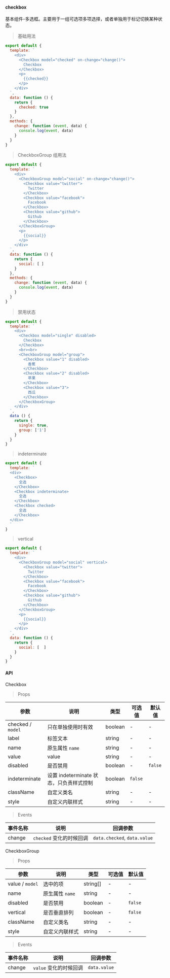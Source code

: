 #### checkbox

基本组件-多选框。主要用于一组可选项多项选择，或者单独用于标记切换某种状态。

> 基础用法

```js
export default {
  template: `
    <div>
      <Checkbox model="checked" on-change="change()">
        Checkbox
      </Checkbox>
      <p>
        {{checked}}
      </p>
    </div>
  `,
  data: function () {
    return {
      checked: true
    }
  },
  methods: {
    change: function (event, data) {
      console.log(event, data)
    }
  }
}
```


> CheckboxGroup 组用法

```js
export default {
  template: `
    <div>
      <CheckboxGroup model="social" on-change="change()">
        <Checkbox value="twitter">
          Twitter
        </Checkbox>
        <Checkbox value="facebook">
          Facebook
        </Checkbox>
        <Checkbox value="github">
          Github
        </Checkbox>
      </CheckboxGroup>
      <p>
        {{social}}
      </p>
    </div>
  `,
  data: function () {
    return {
      social: [ ]
    }
  },
  methods: {
    change: function (event, data) {
      console.log(event, data)
    }
  }
}
```

> 禁用状态

```js
export default {
  template: `
    <div>
      <Checkbox model="single" disabled>
        Checkbox
      </Checkbox>
      <br><br>
      <CheckboxGroup model="group">
        <Checkbox value="1" disabled>
          香蕉
        </Checkbox>
        <Checkbox value="2" disabled>
          苹果
        </Checkbox>
        <Checkbox value="3">
          西瓜
        </Checkbox>
      </CheckboxGroup>
    </div>
  `,
  data () {
    return {
      single: true,
      group: ['1']
    }
  }
}
```

> indeterminate

```js
export default {
  template: `
  <div>
    <Checkbox>
      全选
    </Checkbox>
    <Checkbox indeterminate>
      全选
    </Checkbox>
    <Checkbox checked>
      全选
    </Checkbox>
  </div>
  `
}
```

> vertical

```js
export default {
  template: `
    <div>
      <CheckboxGroup model="social" vertical>
        <Checkbox value="twitter">
          Twitter
        </Checkbox>
        <Checkbox value="facebook">
          Facebook
        </Checkbox>
        <Checkbox value="github">
          Github
        </Checkbox>
      </CheckboxGroup>
      <p>
        {{social}}
      </p>
    </div>
  `,
  data: function () {
    return {
      social: [  ]
    }
  }
}
```

#### API

Checkbox

> Props

参数 | 说明 | 类型 | 可选值 | 默认值
---|---|---|---|---
checked / `model` | 只在单独使用时有效 | boolean | - | -
label | 标签文本 | string | - | -
name | 原生属性 `name` | string | - | -
value | value | string | - | -
disabled | 是否禁用 | boolean | - | `false`
indeterminate | 设置 indeterminate 状态，只负责样式控制 | boolean | `false`
className | 自定义类名 | string | - | -
style | 自定义内联样式 | string | - | -

> Events

事件名称 | 说明 | 回调参数
---|---|---
change | `checked` 变化的时候回调 | `data.checked`, `data.value`


CheckboxGroup

> Props

参数 | 说明 | 类型 | 可选值 | 默认值
---|---|---|---|---
value / `model` | 选中的项 | string[] | - | -
name | 原生属性 `name` | string | - | -
disabled | 是否禁用 | boolean | - | `false`
vertical | 是否垂直排列 | boolean | - | `false`
className | 自定义类名 | string | - | -
style | 自定义内联样式 | string | - | -

> Events

事件名称 | 说明 | 回调参数
---|---|---
change | `value` 变化的时候回调 | `data.value`

